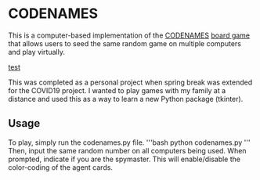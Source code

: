 # CODENAMES
This is a computer-based implementation of the [CODENAMES](https://en.wikipedia.org/wiki/Codenames_(board_game)) [board game](https://boardgamegeek.com/boardgame/178900/codenames) that allows users to seed the same random game on multiple computers and play virtually.

[test](https://github.com/barrowsb/CODENAMES/blob/master/icon.png)

This was completed as a personal project when spring break was extended for the COVID19 project. I wanted to play games with my family at a distance and used this as a way to learn a new Python package (tkinter).

## Usage
To play, simply run the codenames.py file.
'''bash
python codenames.py
'''
Then, input the same random number on all computers being used. When prompted, indicate if you are the spymaster. This will enable/disable the color-coding of the agent cards.
